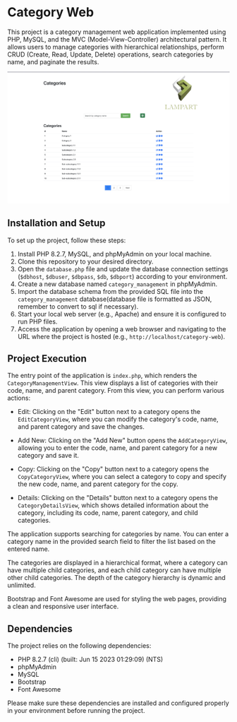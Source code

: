 # Category Web

This project is a category management web application implemented using PHP, MySQL, and the MVC (Model-View-Controller) architectural pattern. It allows users to manage categories with hierarchical relationships, perform CRUD (Create, Read, Update, Delete) operations, search categories by name, and paginate the results.
<br>
<div id="top" align="center">
<img src="assets/screenshots/main.png" alt="Banner">
</div>

## Installation and Setup

To set up the project, follow these steps:

1. Install PHP 8.2.7, MySQL, and phpMyAdmin on your local machine.
2. Clone this repository to your desired directory.
3. Open the `database.php` file and update the database connection settings (`$dbhost`, `$dbuser`, `$dbpass`, `$db`, `$dbport`) according to your environment.
4. Create a new database named `category_management` in phpMyAdmin.
5. Import the database schema from the provided SQL file into the `category_management` database(database file is formatted as JSON, remember to convert to sql if necessary).
6. Start your local web server (e.g., Apache) and ensure it is configured to run PHP files.
7. Access the application by opening a web browser and navigating to the URL where the project is hosted (e.g., `http://localhost/category-web`).

## Project Execution

The entry point of the application is `index.php`, which renders the `CategoryManagementView`. This view displays a list of categories with their code, name, and parent category. From this view, you can perform various actions:

- Edit: Clicking on the "Edit" button next to a category opens the `EditCategoryView`, where you can modify the category's code, name, and parent category and save the changes.

- Add New: Clicking on the "Add New" button opens the `AddCategoryView`, allowing you to enter the code, name, and parent category for a new category and save it.
- Copy: Clicking on the "Copy" button next to a category opens the `CopyCategoryView`, where you can select a category to copy and specify the new code, name, and parent category for the copy.
- Details: Clicking on the "Details" button next to a category opens the `CategoryDetailsView`, which shows detailed information about the category, including its code, name, parent category, and child categories.

The application supports searching for categories by name. You can enter a category name in the provided search field to filter the list based on the entered name.

The categories are displayed in a hierarchical format, where a category can have multiple child categories, and each child category can have multiple other child categories. The depth of the category hierarchy is dynamic and unlimited.

Bootstrap and Font Awesome are used for styling the web pages, providing a clean and responsive user interface.

## Dependencies

The project relies on the following dependencies:

- PHP 8.2.7 (cli) (built: Jun 15 2023 01:29:09) (NTS)
- phpMyAdmin
- MySQL
- Bootstrap
- Font Awesome

Please make sure these dependencies are installed and configured properly in your environment before running the project.